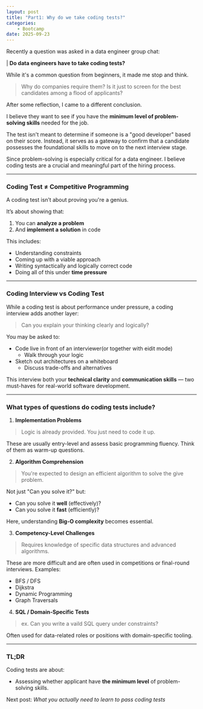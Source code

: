 ```yaml
---
layout: post
title: "Part1: Why do we take coding tests?"
categories:
    - Bootcamp
date: 2025-09-23
---
```


Recently a question was asked in a data engineer group chat:

| **Do data engineers have to take coding tests?**

While it's a common question from beginners, it made me stop and think.

> Why do companies require them? 
> Is it just to screen for the best candidates among a flood of applicants?

After some reflection, I came to a different conclusion.

I believe they want to see if you have the **minimum level of problem-solving skills** needed for the job.

The test isn't meant to determine if someone is a "good developer" based on their score. Instead, it serves as a gateway to confirm that a candidate possesses the foundational skills to move on to the next interview stage.

Since problem-solving is especially critical for a data engineer. I believe coding tests are a crucial and meaningful part of the hiring process.

---

### Coding Test ≠ Competitive Programming

A coding test isn’t about proving you're a genius.

It’s about showing that:

1. You can **analyze a problem**
2. And **implement a solution** in code

This includes:

- Understanding constraints
- Coming up with a viable approach
- Writing syntactically and logically correct code
- Doing all of this under **time pressure**

---

### Coding Interview vs Coding Test

While a coding test is about performance under pressure, a coding interview adds another layer:

> Can you explain your thinking clearly and logically?


You may be asked to:

- Code live in front of an interviewer(or together with eidit mode)
    - Walk through your logic
- Sketch out architectures on a whiteboard
    - Discuss trade-offs and alternatives

This interview both your **technical clarity** and **communication skills** — two must-haves for real-world software development.

---

### What types of questions do coding tests include?

1. **Implementation Problems**

> Logic is already provided. You just need to code it up.

These are usually entry-level and assess basic programming fluency. Think of them as warm-up questions.

2. **Algorithm Comprehension**

> You're expected to design an efficient algorithm to solve the give problem.

Not just "Can you solve it?" but:

- Can you solve it **well** (effectively)?
- Can you solve it **fast** (efficiently)?

Here, understanding **Big-O complexity** becomes essential.

3. **Competency-Level Challenges**

> Requires knowledge of specific data structures and advanced algorithms.

These are more difficult and are often used in competitions or final-round interviews. Examples:

- BFS / DFS
- Dijkstra
- Dynamic Programming
- Graph Traversals

4. **SQL / Domain-Specific Tests**

> ex. Can you write a vaild SQL query under constraints?

Often used for data-related roles or positions with domain-specific tooling.

---

### TL;DR

Coding tests are about:

- Assessing whether applicant have **the minimum level** of problem-solving skills.

Next post: _What you actually need to learn to pass coding tests_

